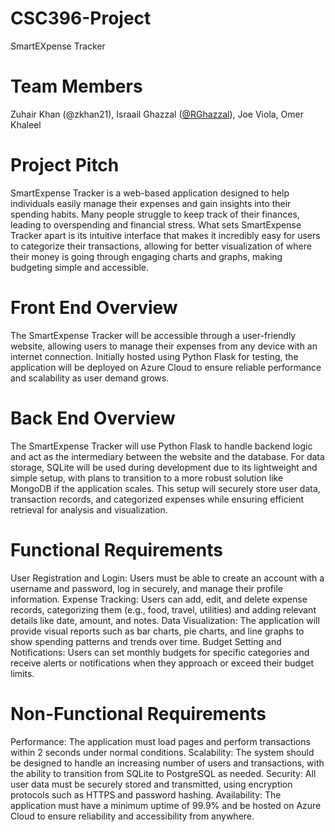 # CSC396-Project
SmartEXpense Tracker
# Team Members
Zuhair Khan (@zkhan21), Israail Ghazzal ([@RGhazzal](https://github.com/RGhazzal)), Joe Viola, Omer Khaleel
# Project Pitch
SmartExpense Tracker is a web-based application designed to help individuals easily manage their expenses and gain insights into their spending habits. Many people struggle to keep track of their finances, leading to overspending and financial stress. What sets SmartExpense Tracker apart is its intuitive interface that makes it incredibly easy for users to categorize their transactions, allowing for better visualization of where their money is going through engaging charts and graphs, making budgeting simple and accessible.
# Front End Overview
The SmartExpense Tracker will be accessible through a user-friendly website, allowing users to manage their expenses from any device with an internet connection. Initially hosted using Python Flask for testing, the application will be deployed on Azure Cloud to ensure reliable performance and scalability as user demand grows.
# Back End Overview
The SmartExpense Tracker will use Python Flask to handle backend logic and act as the intermediary between the website and the database. For data storage, SQLite will be used during development due to its lightweight and simple setup, with plans to transition to a more robust solution like MongoDB if the application scales. This setup will securely store user data, transaction records, and categorized expenses while ensuring efficient retrieval for analysis and visualization.
# Functional Requirements
User Registration and Login:
Users must be able to create an account with a username and password, log in securely, and manage their profile information.
Expense Tracking:
Users can add, edit, and delete expense records, categorizing them (e.g., food, travel, utilities) and adding relevant details like date, amount, and notes.
Data Visualization:
The application will provide visual reports such as bar charts, pie charts, and line graphs to show spending patterns and trends over time.
Budget Setting and Notifications:
Users can set monthly budgets for specific categories and receive alerts or notifications when they approach or exceed their budget limits.
# Non-Functional Requirements
Performance:
The application must load pages and perform transactions within 2 seconds under normal conditions.
Scalability:
The system should be designed to handle an increasing number of users and transactions, with the ability to transition from SQLite to PostgreSQL as needed.
Security:
All user data must be securely stored and transmitted, using encryption protocols such as HTTPS and password hashing.
Availability:
The application must have a minimum uptime of 99.9% and be hosted on Azure Cloud to ensure reliability and accessibility from anywhere.
